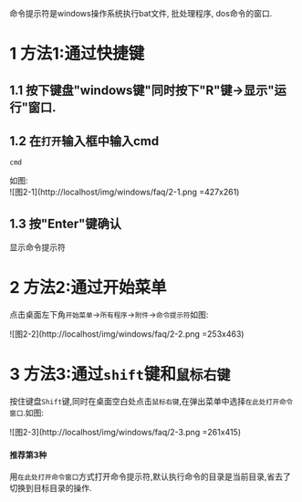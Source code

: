<div class="jumbotron">
	<p>命令提示符是windows操作系统执行bat文件, 批处理程序, dos命令的窗口.<br>
	</p>
</div>

1 方法1:通过快捷键  
===

1.1 按下键盘"windows键"同时按下"R"键->显示"运行"窗口.
---

1.2 在`打开`输入框中输入cmd
---

```
cmd
```

如图:   
![图2-1](http://localhost/img/windows/faq/2-1.png =427x261)

1.3 按"Enter"键确认
---

显示命令提示符

2 方法2:通过开始菜单
===

点击桌面左下角`开始菜单`->`所有程序`->`附件`->`命令提示符`如图:

![图2-2](http://localhost/img/windows/faq/2-2.png =253x463)   

3 方法3:通过`shift`键和`鼠标右键`
===

按住键盘`Shift`键,同时在桌面空白处点击`鼠标右键`,在弹出菜单中选择`在此处打开命令窗口`.如图:   

![图2-3](http://localhost/img/windows/faq/2-3.png =261x415)   

<div class="bs-callout bs-callout-success">
    <h4>推荐第3种</h4>
	<p>用<code>在此处打开命令窗口</code>方式打开命令提示符,默认执行命令的目录是当前目录,省去了切换到目标目录的操作.</p>
</div>